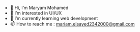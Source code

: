 - 👋 Hi, I’m Maryam Mohamed
- 👀 I’m interested in UI/UX
- 🌱 I’m currently learning web development
- 📫 How to reach me : mariam.elsayed2342000@gmail.com
